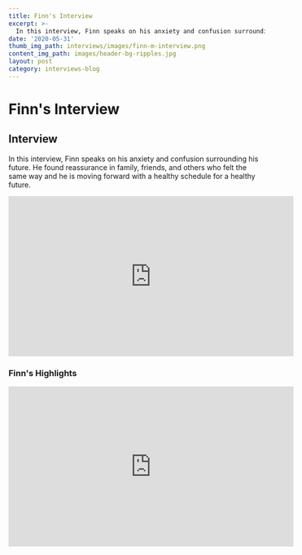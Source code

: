 ```yaml
---
title: Finn's Interview
excerpt: >-
  In this interview, Finn speaks on his anxiety and confusion surrounding his future.
date: '2020-05-31'
thumb_img_path: interviews/images/finn-m-interview.png
content_img_path: images/header-bg-ripples.jpg
layout: post
category: interviews-blog
---
```


# Finn's Interview 

## Interview
In this interview, Finn speaks on his anxiety and confusion surrounding his future. He found reassurance in family, friends, and others who felt the same way and he is moving forward with a healthy schedule for a healthy future.
<iframe width="560" height="315" src="https://www.youtube.com/embed/TQSvDMaiX1U" frameborder="0" allow="accelerometer; autoplay; encrypted-media; gyroscope; picture-in-picture" allowfullscreen></iframe>

### Finn's Highlights
<iframe width="560" height="315" src="https://www.youtube.com/embed/p3J3WEQXgS4" frameborder="0" allow="accelerometer; autoplay; encrypted-media; gyroscope; picture-in-picture" allowfullscreen></iframe>
